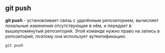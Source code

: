 ## git push

**git push** - установливает связь с удалённым репозиторием, вычисляет локальные изменения отсутствующие в нём, и передает в вышеупомянутый репозиторий. Этой команде нужно право на запись в репозиторий, поэтому она использует аутентификацию.



```bash=
git push
```